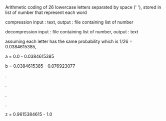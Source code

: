 Arithmetic coding of 26 lowercase letters separated by space (' '), stored in list of number that represent each word

compression
input : text, output : file containing list of number

decompression
input : file containing list of number, output : text


assuming each letter has the same probability which is 1/26 = 0.0384615385,

a = 0.0 - 0.0384615385

b = 0.0384615385 - 0.076923077

.

.

.

.

z = 0.9615384615 - 1.0


